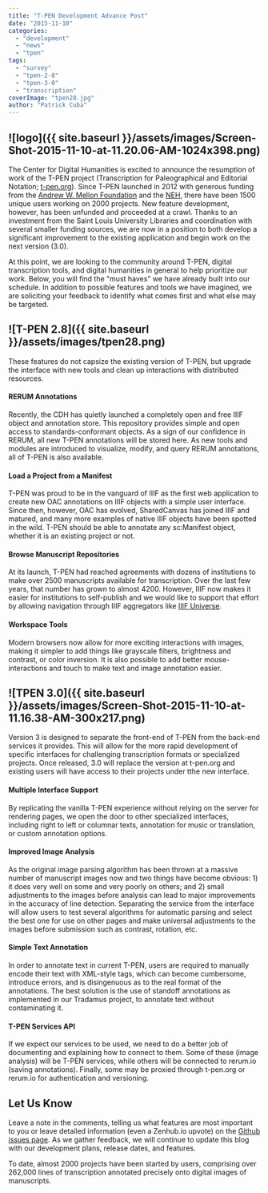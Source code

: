 ```yaml
---
title: "T-PEN Development Advance Post"
date: "2015-11-10"
categories: 
  - "development"
  - "news"
  - "tpen"
tags: 
  - "survey"
  - "tpen-2-8"
  - "tpen-3-0"
  - "transcription"
coverImage: "tpen28.jpg"
author: "Patrick Cuba"
---
```


## ![logo]({{ site.baseurl }}/assets/images/Screen-Shot-2015-11-10-at-11.20.06-AM-1024x398.png)

The Center for Digital Humanities is excited to announce the resumption of work of the T-PEN project (Transcription for Paleographical and Editorial Notation; [t-pen.org](http://t-pen.org/)). Since T-PEN launched in 2012 with generous funding from the [Andrew W. Mellon Foundation](http://www.mellon.org/) and the [NEH](http://www.neh.gov/), there have been 1500 unique users working on 2000 projects. New feature development, however, has been unfunded and proceeded at a crawl. Thanks to an investment from the Saint Louis University Libraries and coordination with several smaller funding sources, we are now in a position to both develop a significant improvement to the existing application and begin work on the next version (3.0).

At this point, we are looking to the community around T-PEN, digital transcription tools, and digital humanities in general to help prioritize our work. Below, you will find the "must haves" we have already built into our schedule. In addition to possible features and tools we have imagined, we are soliciting your feedback to identify what comes first and what else may be targeted.

## ![T-PEN 2.8]({{ site.baseurl }}/assets/images/tpen28.png)

These features do not capsize the existing version of T-PEN, but upgrade the interface with new tools and clean up interactions with distributed resources.

#### RERUM Annotations

Recently, the CDH has quietly launched a completely open and free IIIF object and annotation store. This repository provides simple and open access to standards-conformant objects. As a sign of our confidence in RERUM, all new T-PEN annotations will be stored here. As new tools and modules are introduced to visualize, modify, and query RERUM annotations, all of T-PEN is also available.

#### Load a Project from a Manifest

T-PEN was proud to be in the vanguard of IIIF as the first web application to create new OAC annotations on IIIF objects with a simple user interface. Since then, however, OAC has evolved, SharedCanvas has joined IIIF and matured, and many more examples of native IIIF objects have been spotted in the wild. T-PEN should be able to annotate any sc:Manifest object, whether it is an existing project or not.

#### Browse Manuscript Repositories

At its launch, T-PEN had reached agreements with dozens of institutions to make over 2500 manuscripts available for transcription. Over the last few years, that number has grown to almost 4200. However, IIIF now makes it easier for institutions to self-publish and we would like to support that effort by allowing navigation through IIIF aggregators like [IIIF Universe](https://github.com/ryanfb/iiif-universe).

#### Workspace Tools

Modern browsers now allow for more exciting interactions with images, making it simpler to add things like grayscale filters, brightness and contrast, or color inversion. It is also possible to add better mouse-interactions and touch to make text and image annotation easier.

## ![TPEN 3.0]({{ site.baseurl }}/assets/images/Screen-Shot-2015-11-10-at-11.16.38-AM-300x217.png)

Version 3 is designed to separate the front-end of T-PEN from the back-end services it provides. This will allow for the more rapid development of specific interfaces for challenging transcription formats or specialized projects. Once released, 3.0 will replace the version at t-pen.org and existing users will have access to their projects under tthe new interface.

#### Multiple Interface Support

By replicating the vanilla T-PEN experience without relying on the server for rendering pages, we open the door to other specialized interfaces, including right to left or columnar texts, annotation for music or translation, or custom annotation options.

#### Improved Image Analysis

As the original image parsing algorithm has been thrown at a massive number of manuscript images now and two things have become obvious: 1) it does very well on some and very poorly on others; and 2) small adjustments to the images before analysis can lead to major improvements in the accuracy of line detection. Separating the service from the interface will allow users to test several algorithms for automatic parsing and select the best one for use on other pages and make universal adjustments to the images before submission such as contrast, rotation, etc.

#### Simple Text Annotation

In order to annotate text in current T-PEN, users are required to manually encode their text with XML-style tags, which can become cumbersome, introduce errors, and is disingenuous as to the real format of the annotations. The best solution is the use of standoff annotations as implemented in our Tradamus project, to annotate text without contaminating it.

#### T-PEN Services API

If we expect our services to be used, we need to do a better job of documenting and explaining how to connect to them. Some of these (image analysis) will be T-PEN services, while others will be connected to rerum.io (saving annotations). Finally, some may be proxied through t-pen.org or rerum.io for authentication and versioning.

## Let Us Know

Leave a note in the comments, telling us what features are most important to you or leave detailed information (even a Zenhub.io upvote) on the [Github issues page](https://github.com/CenterForDigitalHumanities/TPEN3/issues). As we gather feedback, we will continue to update this blog with our development plans, release dates, and features.

To date, almost 2000 projects have been started by users, comprising over 262,000 lines of transcription annotated precisely onto digital images of manuscripts.
